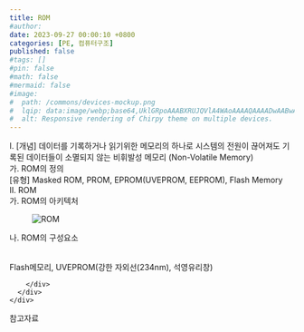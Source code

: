 ```yaml
---
title: ROM
#author: 
date: 2023-09-27 00:00:10 +0800
categories: [PE, 컴퓨터구조]
published: false
#tags: []
#pin: false
#math: false
#mermaid: false
#image:
#  path: /commons/devices-mockup.png
#  lqip: data:image/webp;base64,UklGRpoAAABXRUJQVlA4WAoAAAAQAAAADwAABwAAQUxQSDIAAAARL0AmbZurmr57yyIiqE8oiG0bejIYEQTgqiDA9vqnsUSI6H+oAERp2HZ65qP/VIAWAFZQOCBCAAAA8AEAnQEqEAAIAAVAfCWkAALp8sF8rgRgAP7o9FDvMCkMde9PK7euH5M1m6VWoDXf2FkP3BqV0ZYbO6NA/VFIAAAA
#  alt: Responsive rendering of Chirpy theme on multiple devices.
---
```


<div class="post-wrap">
  <div class="para">
    <div class="para-title">
      I. [개념] 데이터를 기록하거나 읽기위한 메모리의 하나로 시스템의 전원이 끊어져도 기록된 데이터들이 소멸되지 않는 비휘발성 메모리 (Non-Volatile Memory)
    </div>
    <div class="para-cntnt">
      <div class="para">
        <div class="para-title">
          가. ROM의 정의
        </div>
        <div class="para-cntnt">
          [유형] Masked ROM, PROM, EPROM(UVEPROM, EEPROM), Flash Memory
        </div>
      </div>
    </div>
  </div>
  
  <div class="para">
    <div class="para-title">
      II. ROM
    </div>
    <div class="para-cntnt">
      <div class="para">
        <div class="para-title">
          가. ROM의 아키텍처
        </div>
        <div class="para-cntnt">
          <figure class="post-figure">
            <img src="/assets/img/posts/ROM.png" alt="ROM">
<!--            <figcaption>Source: Unveiling the Metaverse: Exploring Emerging Trends, Multifaceted Perspectives, and Future Challenges</figcaption>-->
          </figure>
        </div>
      </div>
      <div class="para">
        <div class="para-title">
          나. ROM의 구성요소
        </div>
        <div class="para-cntnt">
          <table class="post-table">
          </table>
          Flash메모리, UVEPROM(강한 자외선(234nm), 석영유리창)


        </div>
      </div>
    </div>
  </div>

  <div class="refr-wrap">
    <div class="refr-title">
        참고자료
    </div>
    <ol class="refr-list">
    <!--    <li>(나현식, 최대선) <a target="_blank" href="https://scienceon.kisti.re.kr/commons/util/originalView.do?cn=JAKO202225948430499&oCn=JAKO202225948430499&dbt=JAKO&journal=NJOU00291864">메타버스 보안 위협 요소 및 대응 방안 검토</a></li>-->
    <!--    <li>(M. Uddin, S. Manickam, H. Ullah, M. Obaidat and A. Dandoush) <a target="_blank" href="https://ieeexplore.ieee.org/abstract/document/10138386">Unveiling the Metaverse: Exploring Emerging Trends, Multifaceted Perspectives, and Future Challenges</a></li>-->
    </ol>
  </div>
</div>
